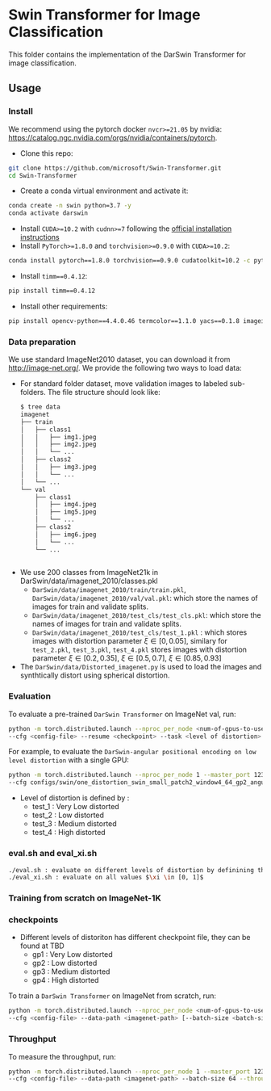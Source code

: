 # Swin Transformer for Image Classification

This folder contains the implementation of the DarSwin Transformer for image classification.

## Usage

### Install

We recommend using the pytorch docker `nvcr>=21.05` by
nvidia: https://catalog.ngc.nvidia.com/orgs/nvidia/containers/pytorch.

- Clone this repo:

```bash
git clone https://github.com/microsoft/Swin-Transformer.git
cd Swin-Transformer
```

- Create a conda virtual environment and activate it:

```bash
conda create -n swin python=3.7 -y
conda activate darswin
```

- Install `CUDA>=10.2` with `cudnn>=7` following
  the [official installation instructions](https://docs.nvidia.com/cuda/cuda-installation-guide-linux/index.html)
- Install `PyTorch>=1.8.0` and `torchvision>=0.9.0` with `CUDA>=10.2`:

```bash
conda install pytorch==1.8.0 torchvision==0.9.0 cudatoolkit=10.2 -c pytorch
```

- Install `timm==0.4.12`:

```bash
pip install timm==0.4.12
```

- Install other requirements:

```bash
pip install opencv-python==4.4.0.46 termcolor==1.1.0 yacs==0.1.8 imageio
```



### Data preparation

We use standard ImageNet2010 dataset, you can download it from http://image-net.org/. We provide the following two ways to
load data:

- For standard folder dataset, move validation images to labeled sub-folders. The file structure should look like:
  ```bash
  $ tree data
  imagenet
  ├── train
  │   ├── class1
  │   │   ├── img1.jpeg
  │   │   ├── img2.jpeg
  │   │   └── ...
  │   ├── class2
  │   │   ├── img3.jpeg
  │   │   └── ...
  │   └── ...
  └── val
      ├── class1
      │   ├── img4.jpeg
      │   ├── img5.jpeg
      │   └── ...
      ├── class2
      │   ├── img6.jpeg
      │   └── ...
      └── ...
 
  ```
- We use 200 classes from ImageNet21k in DarSwin/data/imagenet_2010/classes.pkl
    - `DarSwin/data/imagenet_2010/train/train.pkl`, `DarSwin/data/imagenet_2010/val/val.pkl`: which store the names of images for train and validate splits.
    - `DarSwin/data/imagenet_2010/test_cls/test_cls.pkl`: which store the names of images for train and validate splits.
    - `DarSwin/data/imagenet_2010/test_cls/test_1.pkl` : which stores images with distortion parameter $\xi \in [0,0.05]$, similary for `test_2.pkl`, `test_3.pkl`, `test_4.pkl` stores images with distortion parameter $\xi \in [0.2, 0.35]$, $\xi \in [0.5, 0.7]$, $\xi \in [0.85, 0.93]$
- The `DarSwin/data/Distorted_imagenet.py` is used to load the images and synthtically distort using spherical distortion.

### Evaluation

To evaluate a pre-trained `DarSwin Transformer` on ImageNet val, run:

```bash
python -m torch.distributed.launch --nproc_per_node <num-of-gpus-to-use> --master_port 12345 main.py --eval \
--cfg <config-file> --resume <checkpoint> --task <level of distortion> --data-path <imagenet-path> 
```

For example, to evaluate the `DarSwin-angular positional encoding on low level distortion` with a single GPU:

```bash
python -m torch.distributed.launch --nproc_per_node 1 --master_port 12345 main.py --eval \
--cfg configs/swin/one_distortion_swin_small_patch2_window4_64_gp2_angular.yaml --resume one_distortion_swin_small_patch2_window4_64_gp2_angular.yaml.pth --task <level of distortion> --data-path <imagenet-path>
```

- Level of distortion is defined by :
  -  test_1 : Very Low distorted
  -  test_2 : Low distorted
  -  test_3 : Medium distorted
  -  test_4 : High distorted

### eval.sh and eval_xi.sh #######
```bash
./eval.sh : evaluate on different levels of distortion by definining the --task [test_1, test_2, test_3, test_4] depending on level of ditrotion for testing 
./eval_xi.sh : evaluate on all values $\xi \in [0, 1]$
```
### Training from scratch on ImageNet-1K

### checkpoints 
- Different levels of distoriton has different checkpoint file, they can be found at TBD
  -  gp1 : Very Low distorted
  -  gp2 : Low distorted
  -  gp3 : Medium distorted
  -  gp4 : High distorted


To train a `DarSwin Transformer` on ImageNet from scratch, run:

```bash
python -m torch.distributed.launch --nproc_per_node <num-of-gpus-to-use> --master_port 12345  main.py \ 
--cfg <config-file> --data-path <imagenet-path> [--batch-size <batch-size-per-gpu> --output <output-directory> --tag <job-tag>]
```

### Throughput

To measure the throughput, run:

```bash
python -m torch.distributed.launch --nproc_per_node 1 --master_port 12345  main.py \
--cfg <config-file> --data-path <imagenet-path> --batch-size 64 --throughput --disable_amp
```
